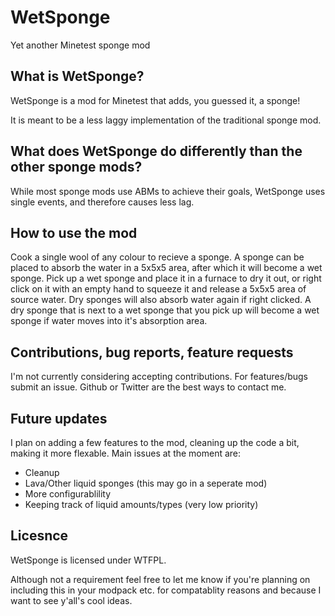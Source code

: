 # WetSponge
Yet another Minetest sponge mod
## What is WetSponge?
WetSponge is a mod for Minetest that adds, you guessed it, a sponge!

It is meant to be a less laggy implementation of the traditional sponge mod.

## What does WetSponge do differently than the other sponge mods?
While most sponge mods use ABMs to achieve their goals, WetSponge uses single events, and therefore causes less lag.

## How to use the mod
Cook a single wool of any colour to recieve a sponge. A sponge can be placed to absorb the water in a 5x5x5 area, after which it will become a wet sponge. Pick up a wet sponge and place it in a furnace to dry it out, or right click on it with an empty hand to squeeze it and release a 5x5x5 area of source water. Dry sponges will also absorb water again if right clicked. A dry sponge that is next to a wet sponge that you pick up will become a wet sponge if water moves into it's absorption area.

## Contributions, bug reports, feature requests
I'm not currently considering accepting contributions. For features/bugs submit an issue. Github or Twitter are the best ways to contact me.

## Future updates
I plan on adding a few features to the mod, cleaning up the code a bit, making it more flexable. Main issues at the moment are:
* Cleanup
* Lava/Other liquid sponges (this may go in a seperate mod)
* More configurablility
* Keeping track of liquid amounts/types (very low priority)

## Licesnce
WetSponge is licensed under WTFPL.

Although not a requirement feel free to let me know if you're planning on including this in your modpack etc. for compatablity reasons and because I want to see y'all's cool ideas.
